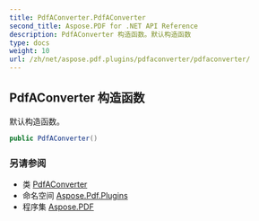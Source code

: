 ```yaml
---
title: PdfAConverter.PdfAConverter
second_title: Aspose.PDF for .NET API Reference
description: PdfAConverter 构造函数。默认构造函数
type: docs
weight: 10
url: /zh/net/aspose.pdf.plugins/pdfaconverter/pdfaconverter/
---
```

## PdfAConverter 构造函数

默认构造函数。

```csharp
public PdfAConverter()
```

### 另请参阅

* 类 [PdfAConverter](../)
* 命名空间 [Aspose.Pdf.Plugins](../../../aspose.pdf.plugins/)
* 程序集 [Aspose.PDF](../../../)